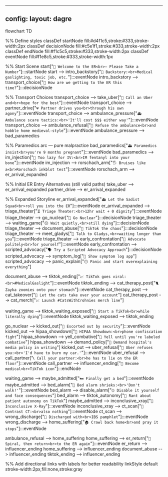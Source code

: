 
---
config:
  layout: dagre
---
flowchart TD

  %% Define styles
  classDef startNode fill:#d4f1c5,stroke:#333,stroke-width:2px
  classDef decisionNode fill:#c5e1f1,stroke:#333,stroke-width:2px
  classDef endNode fill:#f1c5c5,stroke:#333,stroke-width:2px
  classDef eventNode fill:#f1e8c5,stroke:#333,stroke-width:1px

  %% Start Scene
  start["`🧨 Welcome to the ER<br>— Please Take a Number`"]:::startNode
  start --> intro_backstory["`📜 Backstory:<br>Medical gaslighting, toxic job, etc.`"]:::eventNode
  intro_backstory --> transport_choice["`🚗 How are we getting to the ER this time?`"]:::decisionNode

  %% Transport Choices
  transport_choice --> take_uber["`🛞 Call an Uber and<br>hope for the best`"]:::eventNode
  transport_choice --> partner_drive["`💔 Partner drives you<br>through his own agony`"]:::eventNode
  transport_choice --> ambulance_pressure["`🚑 Ambulance scare tactics:<br>'It'll cost $$$ either way'`"]:::eventNode
  transport_choice --> ambulance_refusal["`🚪 Refuse the ambulance<br>and hobble home medieval-style`"]:::eventNode
  ambulance_pressure --> bad_paramedics

  %% Paramedics arc — pure malpractice
  bad_paramedics["`🚑 Paramedics insist<br>you're 9 months pregnant`"]:::eventNode
  bad_paramedics --> im_injection["`💉 Too lazy for IV:<br>IM fentanyl into your bone`"]:::eventNode
  im_injection --> rorschach_arm["`🖐️ Bruises like a<br>Rorschach inkblot test`"]:::eventNode
  rorschach_arm --> er_arrival_expanded

  %% Initial ER Entry Alternatives (still valid paths)
  take_uber --> er_arrival_expanded
  partner_drive --> er_arrival_expanded

  %% Expanded Storyline
  er_arrival_expanded["`🚑 Let the Sadist Squad<br>roll you into the ER`"]:::eventNode
  er_arrival_expanded --> triage_theater["`⏳ Triage Theater:<br>12hr wait + 0 dignity`"]:::eventNode
  triage_theater --> go_nuclear["`🧨 Go Nuclear`"]:::decisionNode
  triage_theater --> waiting_game["`😐 Wait quietly,<br>still dying`"]:::decisionNode
  triage_theater --> document_abuse["`📱 TikTok the chaos`"]:::decisionNode
  triage_theater --> meet_gladys["`🧓 Talk to Gladys,<br>waiting longer than you`"]:::eventNode
  triage_theater --> early_confrontation["`📢 Advocate politely<br>for yourself`"]:::eventNode
  early_confrontation --> scripted_advocacy["`🗣️ Try a Scripted Advocacy Approach`"]:::decisionNode
  scripted_advocacy --> symptom_log["`📱 Show symptom log app`"]
  scripted_advocacy --> panic_explain["`😶 Panic and start overexplaining everything`"]

  document_abuse --> tiktok_ending["`📈 TikTok goes viral:<br>#MedicalGaslight`"]:::eventNode
  tiktok_ending --> cat_therapy_post["`🐈 Zayka zoomies onto your stomach`"]:::eventNode
  cat_therapy_post --> cat_takeover["`🐾 Let the cats take over your account`"]
  cat_therapy_post --> cat_merch["`📈 Launch #CatsWithCrohnies merch line`"]

  waiting_game --> tiktok_waiting_exposed["`📱 Start a TikTok<br>while literally dying`"]:::eventNode
  tiktok_waiting_exposed --> tiktok_ending

  go_nuclear --> kicked_out["`👣 Escorted out by security`"]:::eventNode
  kicked_out --> hipaa_showdown["`🚪 HIPAA Showdown:<br>phone confiscation fight`"]
  hipaa_showdown --> yell_combative["`🤬 Yell until you're labeled combative`"]
  hipaa_showdown --> demand_policy["`📜 Demand hospital's media policy in writing`"]
  kicked_out --> uber_refusal["`🚫 Uber refuses you:<br>'I'd have to burn my car.'`"]:::eventNode
  uber_refusal --> call_partner["`📞 Call your partner:<br>he has to lie on the ER floor`"]:::eventNode
  call_partner --> influencer_ending["`📸 Become medical<br>TikTok icon`"]:::endNode

  waiting_game --> maybe_admitted["`🛏️ Finally get a bed`"]:::eventNode
  maybe_admitted --> bed_alarm["`🧼 Bed alarm shrieks:<br>'Don't walk!'`"]:::eventNode
  bed_alarm --> disable_alarm["`🙄 Disable it yourself and face consequences`"]
  bed_alarm --> tiktok_autonomy["`📢 Rant about patient autonomy on TikTok`"]
  maybe_admitted --> inconclusive_xray["`📸 Inconclusive X-Ray`"]:::eventNode
  inconclusive_xray --> ct_scan["`🧪 Contrast CT:<br>also nothing`"]:::eventNode
  ct_scan --> wrong_discharge["`📝 Discharged with<br>IBS pamphlet`"]:::eventNode
  wrong_discharge --> home_suffering["`🏠 Crawl back home<br>and pray it stops`"]:::eventNode

  ambulance_refusal --> home_suffering
  home_suffering --> er_return["`🔁 Spiral, then return<br>to the ER again`"]:::eventNode
  er_return --> influencer_ending
  home_suffering --> influencer_ending
  document_abuse --> influencer_ending
  tiktok_ending --> influencer_ending

  %% Add directional links with labels for better readability
  linkStyle default stroke-width:2px,fill:none,stroke:gray
